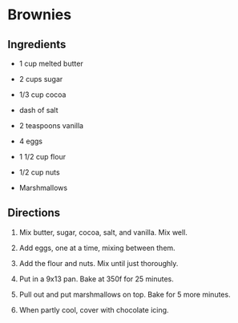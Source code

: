 Brownies
========


Ingredients
-----------

* 1 cup melted butter

* 2 cups sugar

* 1/3 cup cocoa

* dash of salt

* 2 teaspoons vanilla

* 4 eggs

* 1 1/2 cup flour

* 1/2 cup nuts

* Marshmallows


Directions
----------

1) Mix butter, sugar, cocoa, salt, and vanilla. Mix well.

2) Add eggs, one at a time, mixing between them.

3) Add the flour and nuts. Mix until just thoroughly.

4) Put in a 9x13 pan. Bake at 350f for 25 minutes.

5) Pull out and put marshmallows on top. Bake for 5 more minutes.

6) When partly cool, cover with chocolate icing.
